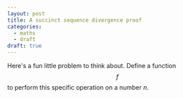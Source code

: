 ```yaml
---
layout: post
title: A succinct sequence divergence proof
categories:
  - maths
  - draft
draft: true
---
```

Here's a fun little problem to think about. Define a function $$f$$ to perform this specific operation on a number $n$. 